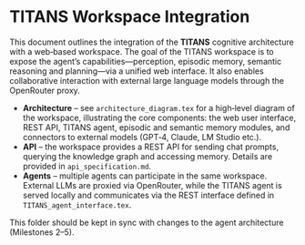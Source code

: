 # TITANS Workspace Integration

This document outlines the integration of the **TITANS** cognitive architecture with a web‑based workspace.  The goal of the TITANS workspace is to expose the agent’s capabilities—perception, episodic memory, semantic reasoning and planning—via a unified web interface.  It also enables collaborative interaction with external large language models through the OpenRouter proxy.

* **Architecture** – see `architecture_diagram.tex` for a high‑level diagram of the workspace, illustrating the core components: the web user interface, REST API, TITANS agent, episodic and semantic memory modules, and connectors to external models (GPT‑4, Claude, LM Studio etc.).
* **API** – the workspace provides a REST API for sending chat prompts, querying the knowledge graph and accessing memory.  Details are provided in `api_specification.md`.
* **Agents** – multiple agents can participate in the same workspace.  External LLMs are proxied via OpenRouter, while the TITANS agent is served locally and communicates via the REST interface defined in `TITANS_agent_interface.tex`.

This folder should be kept in sync with changes to the agent architecture (Milestones 2–5).